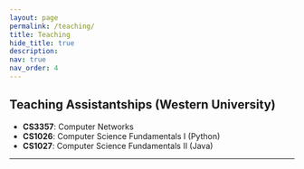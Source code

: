 ```yaml
---
layout: page
permalink: /teaching/
title: Teaching
hide_title: true
description:
nav: true
nav_order: 4
---
```


## Teaching Assistantships (Western University)

- **CS3357**: Computer Networks
- **CS1026**: Computer Science Fundamentals I (Python)
- **CS1027**: Computer Science Fundamentals II (Java)

---
